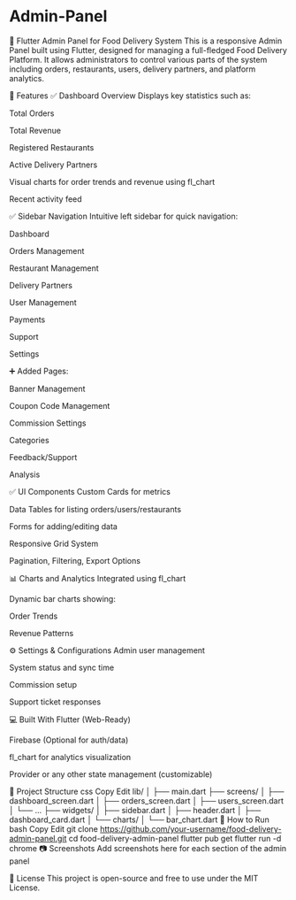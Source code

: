 # Admin-Panel
🍔 Flutter Admin Panel for Food Delivery System This is a responsive Admin Panel built using Flutter, designed for managing a full-fledged Food Delivery Platform. It allows administrators to control various parts of the system including orders, restaurants, users, delivery partners, and platform analytics.

🚀 Features
✅ Dashboard Overview
Displays key statistics such as:

Total Orders

Total Revenue

Registered Restaurants

Active Delivery Partners

Visual charts for order trends and revenue using fl_chart

Recent activity feed

✅ Sidebar Navigation
Intuitive left sidebar for quick navigation:

Dashboard

Orders Management

Restaurant Management

Delivery Partners

User Management

Payments

Support

Settings

➕ Added Pages:

Banner Management

Coupon Code Management

Commission Settings

Categories

Feedback/Support

Analysis

✅ UI Components
Custom Cards for metrics

Data Tables for listing orders/users/restaurants

Forms for adding/editing data

Responsive Grid System

Pagination, Filtering, Export Options

📊 Charts and Analytics
Integrated using fl_chart

Dynamic bar charts showing:

Order Trends

Revenue Patterns

⚙️ Settings & Configurations
Admin user management

System status and sync time

Commission setup

Support ticket responses

💻 Built With
Flutter (Web-Ready)

Firebase (Optional for auth/data)

fl_chart for analytics visualization

Provider or any other state management (customizable)

📁 Project Structure
css
Copy
Edit
lib/
│
├── main.dart
├── screens/
│   ├── dashboard_screen.dart
│   ├── orders_screen.dart
│   ├── users_screen.dart
│   └── ...
├── widgets/
│   ├── sidebar.dart
│   ├── header.dart
│   ├── dashboard_card.dart
│   └── charts/
│       └── bar_chart.dart
🧪 How to Run
bash
Copy
Edit
git clone https://github.com/your-username/food-delivery-admin-panel.git
cd food-delivery-admin-panel
flutter pub get
flutter run -d chrome
📷 Screenshots
Add screenshots here for each section of the admin panel

📜 License
This project is open-source and free to use under the MIT License.
